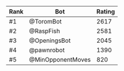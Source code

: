 Rank|Bot|Rating
---|---|---
#1|@ToromBot|2617
#2|@RaspFish|2581
#3|@OpeningsBot|2045
#4|@pawnrobot|1390
#5|@MinOpponentMoves|820
